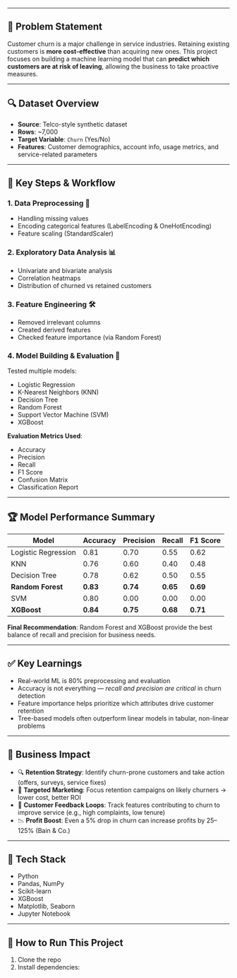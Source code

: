 
---

## 📌 Problem Statement

Customer churn is a major challenge in service industries. Retaining existing customers is **more cost-effective** than acquiring new ones. This project focuses on building a machine learning model that can **predict which customers are at risk of leaving**, allowing the business to take proactive measures.

---

## 🔍 Dataset Overview

- **Source**: Telco-style synthetic dataset  
- **Rows**: ~7,000  
- **Target Variable**: `Churn` (Yes/No)  
- **Features**: Customer demographics, account info, usage metrics, and service-related parameters

---

## 🔧 Key Steps & Workflow

### 1. Data Preprocessing 🧼
- Handling missing values
- Encoding categorical features (LabelEncoding & OneHotEncoding)
- Feature scaling (StandardScaler)

### 2. Exploratory Data Analysis 📊
- Univariate and bivariate analysis
- Correlation heatmaps
- Distribution of churned vs retained customers

### 3. Feature Engineering 🛠️
- Removed irrelevant columns
- Created derived features
- Checked feature importance (via Random Forest)

### 4. Model Building & Evaluation 🧠
Tested multiple models:
- Logistic Regression
- K-Nearest Neighbors (KNN)
- Decision Tree
- Random Forest
- Support Vector Machine (SVM)
- XGBoost

**Evaluation Metrics Used**:
- Accuracy
- Precision
- Recall
- F1 Score
- Confusion Matrix
- Classification Report

---

## 🏆 Model Performance Summary

| Model               | Accuracy | Precision | Recall | F1 Score |
|--------------------|----------|-----------|--------|----------|
| Logistic Regression|   0.81   |   0.70    |  0.55  |  0.62    |
| KNN                |   0.76   |   0.60    |  0.40  |  0.48    |
| Decision Tree      |   0.78   |   0.62    |  0.50  |  0.55    |
| **Random Forest**  | **0.83** | **0.74**  |**0.65**|**0.69**  |
| SVM                |   0.80   |   0.00    |  0.00  |  0.00    |
| **XGBoost**        | **0.84** | **0.75**  |**0.68**|**0.71**  |

**Final Recommendation**: Random Forest and XGBoost provide the best balance of recall and precision for business needs.

---

## ✅ Key Learnings

- Real-world ML is 80% preprocessing and evaluation
- Accuracy is not everything — *recall and precision are critical* in churn detection
- Feature importance helps prioritize which attributes drive customer retention
- Tree-based models often outperform linear models in tabular, non-linear problems

---

## 💼 Business Impact

- 🔍 **Retention Strategy**: Identify churn-prone customers and take action (offers, surveys, service fixes)
- 🎯 **Targeted Marketing**: Focus retention campaigns on likely churners → lower cost, better ROI
- 💬 **Customer Feedback Loops**: Track features contributing to churn to improve service (e.g., high complaints, low tenure)
- 📉 **Profit Boost**: Even a 5% drop in churn can increase profits by 25–125% (Bain & Co.)

---

## 🧠 Tech Stack

- Python
- Pandas, NumPy
- Scikit-learn
- XGBoost
- Matplotlib, Seaborn
- Jupyter Notebook

---

## 📁 How to Run This Project

1. Clone the repo  
2. Install dependencies:
